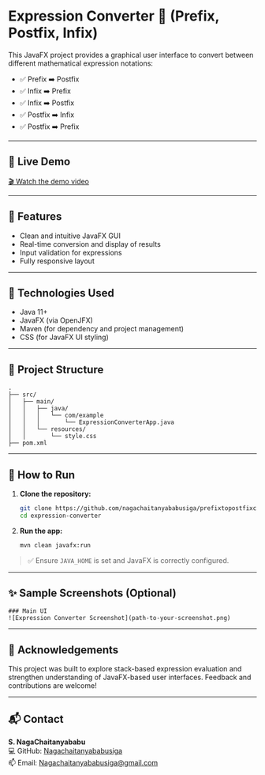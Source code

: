 # Expression Converter 🔄 (Prefix, Postfix, Infix)

This JavaFX project provides a graphical user interface to convert between different mathematical expression notations:

- ✅ Prefix ➡️ Postfix
- ✅ Infix ➡️ Prefix
- ✅ Infix ➡️ Postfix
- ✅ Postfix ➡️ Infix
- ✅ Postfix ➡️ Prefix

---

## 🎥 Live Demo

[🎬 Watch the demo video](https://drive.google.com/file/d/1PFPePYcZHIYhjldIXuxff7fiKtrYnJCE/view?usp=sharing)

---

## 📌 Features

- Clean and intuitive JavaFX GUI
- Real-time conversion and display of results
- Input validation for expressions
- Fully responsive layout

---

## 🚀 Technologies Used

- Java 11+
- JavaFX (via OpenJFX)
- Maven (for dependency and project management)
- CSS (for JavaFX UI styling)

---

## 📁 Project Structure

```
.
├── src/
│   ├── main/
│   │   ├── java/
│   │   │   └── com/example
│   │   │       └── ExpressionConverterApp.java
│   │   └── resources/
│   │       └── style.css
├── pom.xml
```

---

## 🔧 How to Run

1. **Clone the repository:**
   ```bash
   git clone https://github.com/nagachaitanyababusiga/prefixtopostfixconvertorusingjavafx.git
   cd expression-converter
   ```

2. **Run the app:**
   ```bash
   mvn clean javafx:run
   ```

> ✅ Ensure `JAVA_HOME` is set and JavaFX is correctly configured.

---

## ✨ Sample Screenshots (Optional)

```
### Main UI
![Expression Converter Screenshot](path-to-your-screenshot.png)
```

---

## 🙌 Acknowledgements

This project was built to explore stack-based expression evaluation and strengthen understanding of JavaFX-based user interfaces. Feedback and contributions are welcome!

---

## 📬 Contact

**S. NagaChaitanyababu**  
💻 GitHub: [Nagachaitanyababusiga](https://github.com/nagachaitanyababusiga)  
📫 Email: Nagachaitanyababusiga@gmail.com
